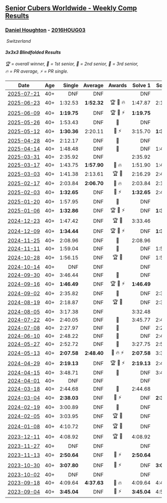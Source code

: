 <style>table {white-space: nowrap;}</style>
<link rel="stylesheet" type="text/css" href="/scw-comp/css/flags.css" />

## [Senior Cubers Worldwide - Weekly Comp Results](/scw-comp/results/)
### [Daniel Houghton](README.md) - [2016HOUG03](https://www.worldcubeassociation.org/persons/2016HOUG03?event=333bf)

<i class="flag flag-CH" />&nbsp;Switzerland

#### 3x3x3 Blindfolded Results

<span style="white-space: nowrap;">🏆 = overall winner</span>, <span style="white-space: nowrap;">🥇 = 1st senior</span>, <span style="white-space: nowrap;">🥈 = 2nd senior</span>, <span style="white-space: nowrap;">🥉 = 3rd senior</span>, <span style="white-space: nowrap;">🔥 = PR average</span>, <span style="white-space: nowrap;">⚡ = PR single</span>.

| Date | Age | Single | Average | Awards | Solve 1 | Solve 2 | Solve 3 | Video |
| :--: | :--: | --: | --: | :--: | --: | --: | --: | :-- |
| [2025-07-21](../../results/2025-07-21/333bf.md) | 40+ | DNF | DNF |  | DNF | DNF | DNF | [Desktop](https://www.facebook.com/events/1794629137825918/permalink/1805064696782362) / [Mobile](https://m.facebook.com/events/1794629137825918?view=permalink&id=1805064696782362) |
| [2025-06-23](../../results/2025-06-23/333bf.md) | 40+ | 1:32.53 | **1:52.32** | 🏆 🥇 🔥 | 1:47.87 | 2:16.57 | 1:32.53 | [Desktop](https://www.facebook.com/events/994228242590739/permalink/1004050678275162) / [Mobile](https://m.facebook.com/events/994228242590739?view=permalink&id=1004050678275162) |
| [2025-06-09](../../results/2025-06-09/333bf.md) | 40+ | **1:19.75** | DNF | 🏆 🥇 ⚡ | **1:19.75** | DNF | DNF | [Desktop](https://www.facebook.com/events/1930079484462571/permalink/1938970413573478) / [Mobile](https://m.facebook.com/events/1930079484462571?view=permalink&id=1938970413573478) |
| [2025-05-26](../../results/2025-05-26/333bf.md) | 40+ | 1:53.43 | DNF | 🥉 | DNF | DNF | 1:53.43 | [Desktop](https://www.facebook.com/events/1664747170892797/permalink/1670656923635155) / [Mobile](https://m.facebook.com/events/1664747170892797?view=permalink&id=1670656923635155) |
| [2025-05-12](../../results/2025-05-12/333bf.md) | 40+ | **1:30.36** | 2:20.11 | 🥈 ⚡ | 3:15.70 | **1:30.36** | 2:14.27 | [Desktop](https://www.facebook.com/events/1722619755355276/permalink/1727131851570733) / [Mobile](https://m.facebook.com/events/1722619755355276?view=permalink&id=1727131851570733) |
| [2025-04-28](../../results/2025-04-28/333bf.md) | 40+ | 2:12.17 | DNF | 🥈 | DNF | DNF | 2:12.17 | [Desktop](https://www.facebook.com/events/1232268805133816/permalink/1241128040914559) / [Mobile](https://m.facebook.com/events/1232268805133816?view=permalink&id=1241128040914559) |
| [2025-04-14](../../results/2025-04-14/333bf.md) | 40+ | 1:48.48 | DNF | 🥉 | DNF | 1:48.48 | DNF | [Desktop](https://www.facebook.com/events/992681989239035/permalink/997894695384431) / [Mobile](https://m.facebook.com/events/992681989239035?view=permalink&id=997894695384431) |
| [2025-03-31](../../results/2025-03-31/333bf.md) | 40+ | 2:35.92 | DNF |  | 2:35.92 | DNF | DNF | [Desktop](https://www.facebook.com/events/2866513110195828/permalink/2872968832883589) / [Mobile](https://m.facebook.com/events/2866513110195828?view=permalink&id=2872968832883589) |
| [2025-03-17](../../results/2025-03-17/333bf.md) | 40+ | 1:43.75 | **1:57.90** | 🥈 🔥 | 1:51.90 | 1:43.75 | 2:18.05 | [Desktop](https://www.facebook.com/events/1372090167018876/permalink/1379646766263216) / [Mobile](https://m.facebook.com/events/1372090167018876?view=permalink&id=1379646766263216) |
| [2025-03-03](../../results/2025-03-03/333bf.md) | 40+ | 1:41.38 | 2:13.61 | 🏆 🥇 | 2:16.29 | 2:43.17 | 1:41.38 | [Desktop](https://www.facebook.com/events/3961748167376856/permalink/3972371296314543) / [Mobile](https://m.facebook.com/events/3961748167376856?view=permalink&id=3972371296314543) |
| [2025-02-17](../../results/2025-02-17/333bf.md) | 40+ | 2:03.84 | **2:06.70** | 🥈 🔥 | 2:03.84 | 2:10.95 | 2:05.30 | [Desktop](https://www.facebook.com/events/584866521185796/permalink/588389134166868) / [Mobile](https://m.facebook.com/events/584866521185796?view=permalink&id=588389134166868) |
| [2025-02-03](../../results/2025-02-03/333bf.md) | 40+ | **1:32.65** | DNF | 🥈 ⚡ | **1:32.65** | 2:41.26 | DNF | [Desktop](https://www.facebook.com/events/1662572041309805/permalink/1666915384208804) / [Mobile](https://m.facebook.com/events/1662572041309805?view=permalink&id=1666915384208804) |
| [2025-01-20](../../results/2025-01-20/333bf.md) | 40+ | 1:57.95 | DNF | 🥈 | DNF | DNF | 1:57.95 | [Desktop](https://www.facebook.com/events/1361906445249868/permalink/1370022281104951) / [Mobile](https://m.facebook.com/events/1361906445249868?view=permalink&id=1370022281104951) |
| [2025-01-06](../../results/2025-01-06/333bf.md) | 40+ | **1:32.86** | DNF | 🏆 🥇 ⚡ | DNF | **1:32.86** | DNF | [Desktop](https://www.facebook.com/events/1280387483294287/permalink/1286305366035832) / [Mobile](https://m.facebook.com/events/1280387483294287?view=permalink&id=1286305366035832) |
| [2024-12-23](../../results/2024-12-23/333bf.md) | 40+ | 1:47.42 | DNF | 🏆 🥇 | 3:33.46 | DNF | 1:47.42 | [Desktop](https://www.facebook.com/events/585513520866394/permalink/594243923326687) / [Mobile](https://m.facebook.com/events/585513520866394?view=permalink&id=594243923326687) |
| [2024-12-09](../../results/2024-12-09/333bf.md) | 40+ | **1:34.44** | DNF | 🏆 🥇 ⚡ | DNF | **1:34.44** | 2:33.35 | [Desktop](https://www.facebook.com/events/553095514206807/permalink/560863843429974) / [Mobile](https://m.facebook.com/events/553095514206807?view=permalink&id=560863843429974) |
| [2024-11-25](../../results/2024-11-25/333bf.md) | 40+ | 2:08.96 | DNF | 🥈 | 2:08.96 | DNF | DNF | [Desktop](https://www.facebook.com/events/1082790186973276/permalink/1089225972996364) / [Mobile](https://m.facebook.com/events/1082790186973276?view=permalink&id=1089225972996364) |
| [2024-11-11](../../results/2024-11-11/333bf.md) | 40+ | 1:59.04 | DNF | 🥈 | DNF | 1:59.04 | DNF | [Desktop](https://www.facebook.com/events/1990691201411524/permalink/2000200953793882) / [Mobile](https://m.facebook.com/events/1990691201411524?view=permalink&id=2000200953793882) |
| [2024-10-28](../../results/2024-10-28/333bf.md) | 40+ | 1:56.15 | DNF | 🏆 🥇 | DNF | 1:56.15 | 2:32.14 | [Desktop](https://www.facebook.com/events/955936316357414/permalink/959024039381975) / [Mobile](https://m.facebook.com/events/955936316357414?view=permalink&id=959024039381975) |
| [2024-10-14](../../results/2024-10-14/333bf.md) | 40+ | DNF | DNF |  | DNF | DNF | DNF | [Desktop](https://www.facebook.com/events/844597247519001/permalink/847734327205293) / [Mobile](https://m.facebook.com/events/844597247519001?view=permalink&id=847734327205293) |
| [2024-09-30](../../results/2024-09-30/333bf.md) | 40+ | 3:46.44 | DNF | 🥉 | DNF | DNF | 3:46.44 | [Desktop](https://www.facebook.com/events/1277054103468955/permalink/1286337359207296) / [Mobile](https://m.facebook.com/events/1277054103468955?view=permalink&id=1286337359207296) |
| [2024-09-16](../../results/2024-09-16/333bf.md) | 40+ | **1:46.49** | DNF | 🏆 🥇 ⚡ | **1:46.49** | DNF | DNS | [Desktop](https://www.facebook.com/events/838621045098189/permalink/842175531409407) / [Mobile](https://m.facebook.com/events/838621045098189?view=permalink&id=842175531409407) |
| [2024-09-02](../../results/2024-09-02/333bf.md) | 40+ | 2:35.82 | DNF | 🥉 | DNF | 2:35.82 | DNF | [Desktop](https://www.facebook.com/events/1009228074235878/permalink/1012273607264658) / [Mobile](https://m.facebook.com/events/1009228074235878?view=permalink&id=1012273607264658) |
| [2024-08-19](../../results/2024-08-19/333bf.md) | 40+ | 2:18.87 | DNF | 🏆 🥇 | DNF | 2:35.25 | 2:18.87 | [Desktop](https://www.facebook.com/events/808901778065834/permalink/812056727750339) / [Mobile](https://m.facebook.com/events/808901778065834?view=permalink&id=812056727750339) |
| [2024-08-05](../../results/2024-08-05/333bf.md) | 40+ | 3:17.38 | DNF |  | 3:32.48 | DNF | 3:17.38 | [Desktop](https://www.facebook.com/events/910621581085877/permalink/914904287324273) / [Mobile](https://m.facebook.com/events/910621581085877?view=permalink&id=914904287324273) |
| [2024-07-22](../../results/2024-07-22/333bf.md) | 40+ | 2:40.05 | DNF | 🥈 | 3:45.77 | 2:40.05 | DNF | [Desktop](https://www.facebook.com/events/1178365719879226/permalink/1186269082422223) / [Mobile](https://m.facebook.com/events/1178365719879226?view=permalink&id=1186269082422223) |
| [2024-07-08](../../results/2024-07-08/333bf.md) | 40+ | 2:27.97 | DNF | 🥈 | DNF | 2:27.97 | 3:12.60 | [Desktop](https://www.facebook.com/events/1446099522937900/permalink/1454182532129599) / [Mobile](https://m.facebook.com/events/1446099522937900?view=permalink&id=1454182532129599) |
| [2024-06-10](../../results/2024-06-10/333bf.md) | 40+ | 2:48.22 | DNF | 🥈 | DNF | 2:48.22 | 3:13.11 | [Desktop](https://www.facebook.com/events/3671827413056432/permalink/3681617508744089) / [Mobile](https://m.facebook.com/events/3671827413056432?view=permalink&id=3681617508744089) |
| [2024-05-27](../../results/2024-05-27/333bf.md) | 40+ | 2:52.72 | DNF | 🥈 | 3:27.75 | 2:52.72 | DNF | [Desktop](https://www.facebook.com/events/475143954967359/permalink/483002427514845) / [Mobile](https://m.facebook.com/events/475143954967359?view=permalink&id=483002427514845) |
| [2024-05-13](../../results/2024-05-13/333bf.md) | 40+ | **2:07.58** | **2:48.40** | 🥉 🔥 ⚡ | **2:07.58** | 3:38.50 | 2:39.12 | [Desktop](https://www.facebook.com/events/979227970272757/permalink/983957519799802) / [Mobile](https://m.facebook.com/events/979227970272757?view=permalink&id=983957519799802) |
| [2024-04-29](../../results/2024-04-29/333bf.md) | 40+ | **2:19.13** | DNF | 🏆 🥇 ⚡ | **2:19.13** | 2:42.33 | DNF | [Desktop](https://www.facebook.com/events/1164980848276214/permalink/1171549654286000) / [Mobile](https://m.facebook.com/events/1164980848276214?view=permalink&id=1171549654286000) |
| [2024-04-15](../../results/2024-04-15/333bf.md) | 40+ | 3:48.71 | DNF | 🥉 | DNF | 3:48.71 | DNF | [Desktop](https://www.facebook.com/events/1083392669419994/permalink/1086538832438711) / [Mobile](https://m.facebook.com/events/1083392669419994?view=permalink&id=1086538832438711) |
| [2024-04-01](../../results/2024-04-01/333bf.md) | 40+ | DNF | DNF |  | DNF | DNF | DNF | [Desktop](https://www.facebook.com/events/1075936833483182/permalink/1080697276340471) / [Mobile](https://m.facebook.com/events/1075936833483182?view=permalink&id=1080697276340471) |
| [2024-03-18](../../results/2024-03-18/333bf.md) | 40+ | 2:44.68 | DNF | 🥉 | 2:44.68 | DNF | DNF | [Desktop](https://www.facebook.com/events/1325086664835212/permalink/1329645527712659) / [Mobile](https://m.facebook.com/events/1325086664835212?view=permalink&id=1329645527712659) |
| [2024-03-04](../../results/2024-03-04/333bf.md) | 40+ | **2:38.03** | DNF | 🥈 ⚡ | DNF | **2:38.03** | DNF | [Desktop](https://www.facebook.com/events/7047318028712556/permalink/7077620195682339) / [Mobile](https://m.facebook.com/events/7047318028712556?view=permalink&id=7077620195682339) |
| [2024-02-19](../../results/2024-02-19/333bf.md) | 40+ | 3:00.89 | DNF | 🥉 | DNF | DNF | 3:00.89 | [Desktop](https://www.facebook.com/events/737259708472058/permalink/741183691412993) / [Mobile](https://m.facebook.com/events/737259708472058?view=permalink&id=741183691412993) |
| [2024-02-05](../../results/2024-02-05/333bf.md) | 40+ | 3:03.95 | DNF | 🏆 🥇 | DNF | DNF | 3:03.95 | [Desktop](https://www.facebook.com/events/402762158875937/permalink/406789871806499) / [Mobile](https://m.facebook.com/events/402762158875937?view=permalink&id=406789871806499) |
| [2024-01-08](../../results/2024-01-08/333bf.md) | 40+ | 4:10.72 | DNF | 🏆 🥇 | DNF | DNF | 4:10.72 | [Desktop](https://www.facebook.com/events/6766717713436597/permalink/6817516968356671) / [Mobile](https://m.facebook.com/events/6766717713436597?view=permalink&id=6817516968356671) |
| [2023-12-11](../../results/2023-12-11/333bf.md) | 40+ | 4:08.92 | DNF | 🏆 🥇 | 4:08.92 | DNF | DNF | [Desktop](https://www.facebook.com/events/1071675940681847/permalink/1076070100242431) / [Mobile](https://m.facebook.com/events/1071675940681847?view=permalink&id=1076070100242431) |
| [2023-11-27](../../results/2023-11-27/333bf.md) | 40+ | DNF | DNF |  | DNF | DNF | DNF | [Desktop](https://www.facebook.com/events/1406322769963909/permalink/1413245132605006) / [Mobile](https://m.facebook.com/events/1406322769963909?view=permalink&id=1413245132605006) |
| [2023-11-13](../../results/2023-11-13/333bf.md) | 40+ | **2:50.64** | DNF | 🥉 ⚡ | **2:50.64** | DNF | DNF | [Desktop](https://www.facebook.com/events/359802903179092/permalink/362818886210827) / [Mobile](https://m.facebook.com/events/359802903179092?view=permalink&id=362818886210827) |
| [2023-10-30](../../results/2023-10-30/333bf.md) | 40+ | **3:07.80** | DNF | 🥉 ⚡ | DNF | **3:07.80** | DNF | [Desktop](https://www.facebook.com/events/1030519728373871/permalink/1035029887922855) / [Mobile](https://m.facebook.com/events/1030519728373871?view=permalink&id=1035029887922855) |
| [2023-10-02](../../results/2023-10-02/333bf.md) | 40+ | DNF | DNF |  | DNF | DNF | DNF | [Desktop](https://www.facebook.com/events/838872687904576/permalink/844813480643830) / [Mobile](https://m.facebook.com/events/838872687904576?view=permalink&id=844813480643830) |
| [2023-09-18](../../results/2023-09-18/333bf.md) | 40+ | 4:09.64 | **4:37.63** | 🥈 🔥 | 4:09.64 | 4:41.20 | 5:02.04 | [Desktop](https://www.facebook.com/events/268121109391896/permalink/270566835813990) / [Mobile](https://m.facebook.com/events/268121109391896?view=permalink&id=270566835813990) |
| [2023-09-04](../../results/2023-09-04/333bf.md) | 40+ | **3:45.04** | DNF | 🥈 ⚡ | **3:45.04** | 4:53.00 | DNF | [Desktop](https://www.facebook.com/events/629375342596936/permalink/633633732171097) / [Mobile](https://m.facebook.com/events/629375342596936?view=permalink&id=633633732171097) |


<!-- Global site tag (gtag.js) - Google Analytics -->
<script async src="https://www.googletagmanager.com/gtag/js?id=UA-86348435-3"></script>
<script>window.dataLayer = window.dataLayer || []; function gtag() {dataLayer.push(arguments);} gtag('js', new Date()); gtag('config', 'UA-86348435-3');</script>
